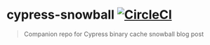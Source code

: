 # cypress-snowball [![CircleCI](https://circleci.com/gh/bahmutov/cypress-snowball/tree/main.svg?style=svg)](https://circleci.com/gh/bahmutov/cypress-snowball/tree/main)
> Companion repo for Cypress binary cache snowball blog post
